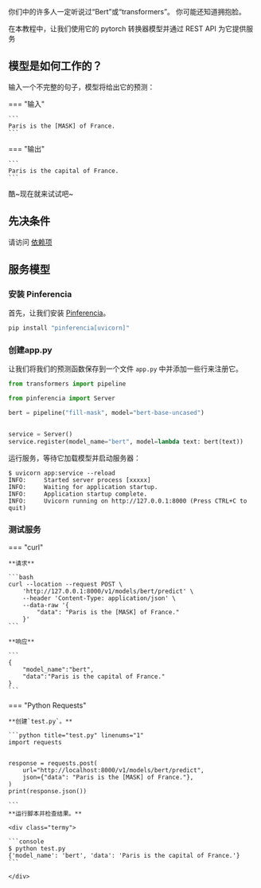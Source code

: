 你们中的许多人一定听说过“Bert”或“transformers”。
你可能还知道拥抱脸。

在本教程中，让我们使用它的 pytorch 转换器模型并通过 REST API 为它提供服务

## 模型是如何工作的？

输入一个不完整的句子，模型将给出它的预测：

=== "输入"

    ```
    Paris is the [MASK] of France.
    ```

=== "输出"

    ```
    Paris is the capital of France.
    ```

酷~现在就来试试吧~

## 先决条件

请访问 [依赖项](/ml/huggingface/dependencies/)

## 服务模型

### 安装 Pinferencia

首先，让我们安装 [Pinferencia](https://github.com/underneathall/pinferencia)。

```bash
pip install "pinferencia[uvicorn]"
```

### 创建app.py

让我们将我们的预测函数保存到一个文件 `app.py` 中并添加一些行来注册它。

```python title="app.py" linenums="1"
from transformers import pipeline

from pinferencia import Server

bert = pipeline("fill-mask", model="bert-base-uncased")


service = Server()
service.register(model_name="bert", model=lambda text: bert(text))


```

运行服务，等待它加载模型并启动服务器：
<div class="termy">

```console
$ uvicorn app:service --reload
INFO:     Started server process [xxxxx]
INFO:     Waiting for application startup.
INFO:     Application startup complete.
INFO:     Uvicorn running on http://127.0.0.1:8000 (Press CTRL+C to quit)
```

</div>

### 测试服务

=== "curl"

    **请求**

    ```bash
    curl --location --request POST \
        'http://127.0.0.1:8000/v1/models/bert/predict' \
        --header 'Content-Type: application/json' \
        --data-raw '{
            "data": "Paris is the [MASK] of France."
        }'
    ```

    **响应**

    ```
    {
        "model_name":"bert",
        "data":"Paris is the capital of France."
    }
    ```

=== "Python Requests"

    **创建`test.py`。**

    ```python title="test.py" linenums="1"
    import requests


    response = requests.post(
        url="http://localhost:8000/v1/models/bert/predict",
        json={"data": "Paris is the [MASK] of France."},
    )
    print(response.json())

    ```
    **运行脚本并检查结果。**

    <div class="termy">

    ```console
    $ python test.py
    {'model_name': 'bert', 'data': 'Paris is the capital of France.'}
    ```

    </div>
 
 
 

